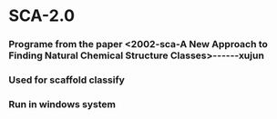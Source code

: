 # SCA-2.0

### Programe from the paper <2002-sca-A New Approach to Finding Natural Chemical Structure Classes>------xujun
### Used for scaffold classify
### Run in windows system
